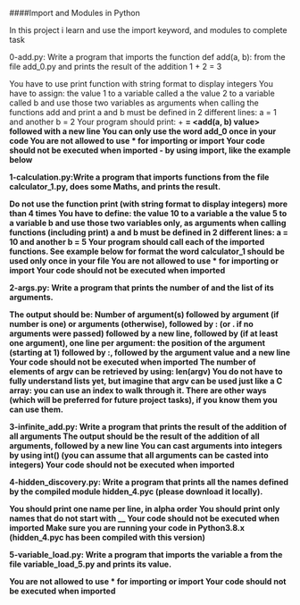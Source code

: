 ####Import and Modules in Python

In this project i learn and use the import keyword, and modules to complete task

0-add.py: Write a program that imports the function def add(a, b): from the file
add_0.py and prints the result of the addition 1 + 2 = 3

You have to use print function with string format to display integers
You have to assign:
the value 1 to a variable called a
the value 2 to a variable called b
and use those two variables as arguments when calling the functions add and print
a and b must be defined in 2 different lines: a = 1 and another b = 2
Your program should print: <a value> + <b value> = <add(a, b) value> followed with a new line
You can only use the word add_0 once in your code
You are not allowed to use * for importing or __import__
Your code should not be executed when imported - by using __import__, like the
example below

1-calculation.py:Write a program that imports functions from the file
calculator_1.py, does some Maths, and prints the result.

Do not use the function print (with string format to display integers) more than
4 times
You have to define:
the value 10 to a variable a
the value 5 to a variable b
and use those two variables only, as arguments when calling functions (including
print)
a and b must be defined in 2 different lines: a = 10 and another b = 5
Your program should call each of the imported functions. See example below for
format
the word calculator_1 should be used only once in your file
You are not allowed to use * for importing or __import__
Your code should not be executed when imported

2-args.py: Write a program that prints the number of and the list of its
arguments.

The output should be:
Number of argument(s) followed by argument (if number is one) or arguments
(otherwise), followed by
: (or . if no arguments were passed) followed by
a new line, followed by (if at least one argument),
one line per argument:
the position of the argument (starting at 1) followed by :, followed by the
argument value and a new line
Your code should not be executed when imported
The number of elements of argv can be retrieved by using: len(argv)
You do not have to fully understand lists yet, but imagine that argv can be used
just like a C array: you can use an index to walk through it. There are other
ways (which will be preferred for future project tasks), if you know them you
can use them.

3-infinite_add.py: Write a program that prints the result of the addition of all
arguments
The output should be the result of the addition of all arguments, followed by a
new line
You can cast arguments into integers by using int() (you can assume that all
arguments can be casted into integers)
Your code should not be executed when imported

4-hidden_discovery.py: Write a program that prints all the names defined by the
compiled module
hidden_4.pyc (please download it locally).

You should print one name per line, in alpha order
You should print only names that do not start with __
Your code should not be executed when imported
Make sure you are running your code in Python3.8.x (hidden_4.pyc has been
compiled with this version)

5-variable_load.py: Write a program that imports the variable a from the file
variable_load_5.py and prints its value.

You are not allowed to use * for importing or __import__
Your code should not be executed when imported